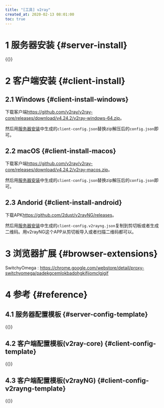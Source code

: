 ```yaml
---
title: "[工具] v2ray"
created_at: 2020-02-13 08:01:00
toc: true
---
```


# 1 服务器安装 {#server-install}

{{<highlight-file file="install.sh" lang="sh">}}

# 2 客户端安装 {#client-install}

## 2.1 Windows {#client-install-windows}

下载客户端<https://github.com/v2ray/v2ray-core/releases/download/v4.24.2/v2ray-windows-64.zip>。

然后用[服务器安装](#server-install)中生成的`client-config.json`替换zip解压后的`config.json`即可。

## 2.2 macOS {#client-install-macos}

下载客户端<https://github.com/v2ray/v2ray-core/releases/download/v4.24.2/v2ray-macos.zip>。

然后用[服务器安装](#server-install)中生成的`client-config.json`替换zip解压后的`config.json`即可。

## 2.3 Andorid {#client-install-android}

下载APK<https://github.com/2dust/v2rayNG/releases>。

然后用[服务器安装](#server-install)中生成的`client-config.v2rayng.json`复制到剪切板或者生成二维码。用v2rayNG这个APP从剪切板导入或者扫描二维码都可以。

# 3 浏览器扩展 {#browser-extensions}

SwitchyOmega : <https://chrome.google.com/webstore/detail/proxy-switchyomega/padekgcemlokbadohgkifijomclgjgif>


# 4 参考 {#reference}

## 4.1 服务器配置模板 {#server-config-template}

{{<highlight-file file="server-config.template.json" lang="json">}}

## 4.2 客户端配置模板(v2ray-core) {#client-config-template}

{{<highlight-file file="client-config.template.json" lang="json">}}

## 4.3 客户端配置模板(v2rayNG) {#client-config-v2rayng-template}

{{<highlight-file file="client-config.v2rayng.template.json" lang="json">}}